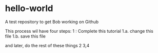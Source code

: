 # hello-world
A test repository to get Bob working on Github

This process wil have four steps: 
1 : Complete this tutorial
  1.a. change this file
  1.b. save this file

and later, do the rest of these things
2 3,4
